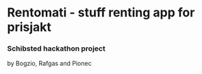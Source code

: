 # Rentomati - stuff renting app for prisjakt
### Schibsted hackathon project
by Bogzio, Rafgas and Pionec
